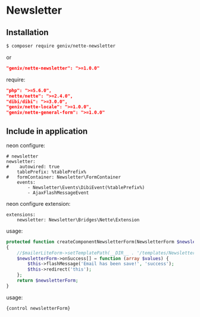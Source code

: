 Newsletter
==========

Installation
------------
```sh
$ composer require geniv/nette-newsletter
```
or
```json
"geniv/nette-newsletter": ">=1.0.0"
```

require:
```json
"php": ">=5.6.0",
"nette/nette": ">=2.4.0",
"dibi/dibi": ">=3.0.0",
"geniv/nette-locale": ">=1.0.0",
"geniv/nette-general-form": ">=1.0.0"
```

Include in application
----------------------
neon configure:
```neon
# newsletter
newsletter:
#    autowired: true
    tablePrefix: %tablePrefix%
#   formContainer: Newsletter\FormContainer
    events:
        - Newsletter\Events\DibiEvent(%tablePrefix%)
        - AjaxFlashMessageEvent
```

neon configure extension:
```neon
extensions:
    newsletter: Newsletter\Bridges\Nette\Extension
```

usage:
```php
protected function createComponentNewsletterForm(NewsletterForm $newsletterForm)
{
    //$mailerLiteForm->setTemplatePath(__DIR__ . '/templates/NewsletterForm.latte');
    $newsletterForm->onSuccess[] = function (array $values) {
        $this->flashMessage('Email has been save!', 'success');
        $this->redirect('this');
    };
    return $newsletterForm;
}
```

usage:
```latte
{control newsletterForm}
```
